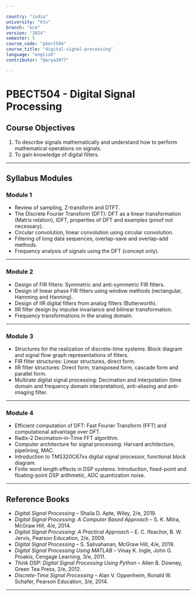 ```yaml
---

country: "india"
university: "ktu"
branch: "ece"
version: "2024"
semester: 5
course_code: "pbect504"
course_title: "digital-signal-processing"
language: "english"
contributor: "@arya3077"

---
```


# PBECT504 - Digital Signal Processing

## Course Objectives

1. To describe signals mathematically and understand how to perform mathematical operations on signals.  
2. To gain knowledge of digital filters.  

---

## Syllabus Modules

### Module 1
- Review of sampling, Z-transform and DTFT.  
- The Discrete Fourier Transform (DFT): DFT as a linear transformation (Matrix relation), IDFT, properties of DFT and examples (proof not necessary).  
- Circular convolution, linear convolution using circular convolution.  
- Filtering of long data sequences, overlap-save and overlap-add methods.  
- Frequency analysis of signals using the DFT (concept only).  

---

### Module 2
- Design of FIR filters: Symmetric and anti-symmetric FIR filters.  
- Design of linear phase FIR filters using window methods (rectangular, Hamming and Hanning).  
- Design of IIR digital filters from analog filters (Butterworth).  
- IIR filter design by impulse invariance and bilinear transformation.  
- Frequency transformations in the analog domain.  

---

### Module 3
- Structures for the realization of discrete-time systems: Block diagram and signal flow graph representations of filters.  
- FIR filter structures: Linear structures, direct form.  
- IIR filter structures: Direct form, transposed form, cascade form and parallel form.  
- Multirate digital signal processing: Decimation and interpolation (time domain and frequency domain interpretation), anti-aliasing and anti-imaging filter.  

---

### Module 4
- Efficient computation of DFT: Fast Fourier Transform (FFT) and computational advantage over DFT.  
- Radix-2 Decimation-in-Time FFT algorithm.  
- Computer architecture for signal processing: Harvard architecture, pipelining, MAC.  
- Introduction to TMS320C67xx digital signal processor, functional block diagram.  
- Finite word length effects in DSP systems: Introduction, fixed-point and floating-point DSP arithmetic, ADC quantization noise.  

---

## Reference Books

- *Digital Signal Processing* – Shaila D. Apte, Wiley, 2/e, 2019.  
- *Digital Signal Processing: A Computer Based Approach* – S. K. Mitra, McGraw Hill, 4/e, 2014.  
- *Digital Signal Processing: A Practical Approach* – E. C. Ifeachor, B. W. Jervis, Pearson Education, 2/e, 2009.  
- *Digital Signal Processing* – S. Salivahanan, McGraw Hill, 4/e, 2019.  
- *Digital Signal Processing Using MATLAB* – Vinay K. Ingle, John G. Proakis, Cengage Learning, 3/e, 2011.  
- *Think DSP: Digital Signal Processing Using Python* – Allen B. Downey, Green Tea Press, 2/e, 2012.  
- *Discrete-Time Signal Processing* – Alan V. Oppenheim, Ronald W. Schafer, Pearson Education, 3/e, 2014.  

---
